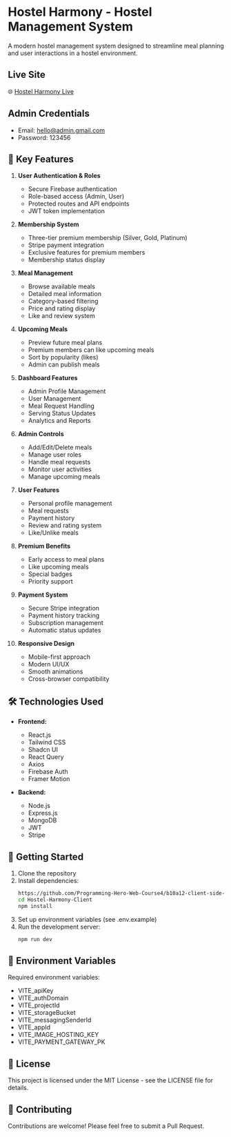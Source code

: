 # Hostel Harmony - Hostel Management System

A modern hostel management system designed to streamline meal planning and user interactions in a hostel environment.

## Live Site

🌐 [Hostel Harmony Live](https://hostel-harmony-c616d.web.app/)

## Admin Credentials

- Email: hello@admin.gmail.com
- Password: 123456

## 🌟 Key Features

1. **User Authentication & Roles**

   - Secure Firebase authentication
   - Role-based access (Admin, User)
   - Protected routes and API endpoints
   - JWT token implementation

2. **Membership System**

   - Three-tier premium membership (Silver, Gold, Platinum)
   - Stripe payment integration
   - Exclusive features for premium members
   - Membership status display

3. **Meal Management**

   - Browse available meals
   - Detailed meal information
   - Category-based filtering
   - Price and rating display
   - Like and review system

4. **Upcoming Meals**

   - Preview future meal plans
   - Premium members can like upcoming meals
   - Sort by popularity (likes)
   - Admin can publish meals

5. **Dashboard Features**

   - Admin Profile Management
   - User Management
   - Meal Request Handling
   - Serving Status Updates
   - Analytics and Reports

6. **Admin Controls**

   - Add/Edit/Delete meals
   - Manage user roles
   - Handle meal requests
   - Monitor user activities
   - Manage upcoming meals

7. **User Features**

   - Personal profile management
   - Meal requests
   - Payment history
   - Review and rating system
   - Like/Unlike meals

8. **Premium Benefits**

   - Early access to meal plans
   - Like upcoming meals
   - Special badges
   - Priority support

9. **Payment System**

   - Secure Stripe integration
   - Payment history tracking
   - Subscription management
   - Automatic status updates

10. **Responsive Design**
    - Mobile-first approach
    - Modern UI/UX
    - Smooth animations
    - Cross-browser compatibility

## 🛠️ Technologies Used

- **Frontend:**

  - React.js
  - Tailwind CSS
  - Shadcn UI
  - React Query
  - Axios
  - Firebase Auth
  - Framer Motion

- **Backend:**
  - Node.js
  - Express.js
  - MongoDB
  - JWT
  - Stripe

## 🚀 Getting Started

1. Clone the repository
2. Install dependencies:
   ```bash
   https://github.com/Programming-Hero-Web-Course4/b10a12-client-side-rimasultana
   cd Hostel-Harmony-Client
   npm install
   ```
3. Set up environment variables (see .env.example)
4. Run the development server:
   ```bash
   npm run dev
   ```

## 🔐 Environment Variables

Required environment variables:

- VITE_apiKey
- VITE_authDomain
- VITE_projectId
- VITE_storageBucket
- VITE_messagingSenderId
- VITE_appId
- VITE_IMAGE_HOSTING_KEY
- VITE_PAYMENT_GATEWAY_PK

## 📝 License

This project is licensed under the MIT License - see the LICENSE file for details.

## 🤝 Contributing

Contributions are welcome! Please feel free to submit a Pull Request.
